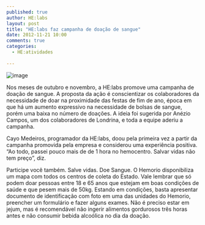 ```yaml
---
published: true
author: HE:labs
layout: post
title: "HE:labs faz campanha de doação de sangue"
date: 2012-11-21 10:00
comments: true
categories:
  - HE:atividades
     
---
```


![image](/blog/images/posts/2012-11-21/doacaodesangue.jpg)

Nos meses de outubro e novembro, a HE:labs promove uma campanha de doação de sangue. A proposta da ação é conscientizar os colaboradores da necessidade de doar na proximidade das festas de fim de ano, época em que há um aumento expressivo na necessidade de bolsas de sangue, porém uma baixa no número de doações. A ideia foi sugerida por Anézio Campos, um dos colaboradores de Londrina, e toda a equipe aderiu a campanha.

Cayo Medeiros, programador da HE:labs, doou pela primeira vez a partir da campanha promovida pela empresa e considerou uma experiência positiva. “Ao todo, passei pouco mais de de 1 hora no hemocentro. Salvar vidas não tem preço”, diz.

Participe você também. Salve vidas. Doe Sangue. O Hemorio disponibiliza um mapa com todos os centros de coleta do Estado. Vale lembrar que só podem doar pessoas entre 18 e 65 anos que estejam em boas condições de saúde e que pesem mais de 50kg. Estando em condições, basta apresentar documento de identificação com foto em uma das unidades do Hemorio, preencher um formulário e fazer alguns exames. Não é preciso estar em jejum, mas é recomendável não ingerir alimentos gordurosos três horas antes e não consumir bebida alcoólica no dia da doação.